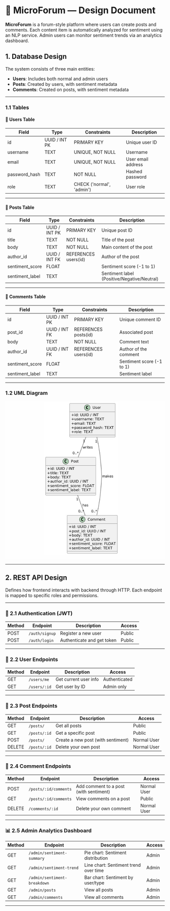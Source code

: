 # 📘 MicroForum — Design Document

**MicroForum** is a forum-style platform where users can create posts and comments. Each content item is automatically analyzed for sentiment using an NLP service. Admin users can monitor sentiment trends via an analytics dashboard.

## 1. Database Design

The system consists of three main entities:

- **Users**: Includes both normal and admin users  
- **Posts**: Created by users, with sentiment metadata  
- **Comments**: Created on posts, with sentiment metadata  

---

### 1.1 Tables

#### 🧑 Users Table

| Field         | Type          | Constraints                | Description                   |
|---------------|---------------|----------------------------|-------------------------------|
| id            | UUID / INT PK | PRIMARY KEY                | Unique user ID                |
| username      | TEXT          | UNIQUE, NOT NULL           | Username                      |
| email         | TEXT          | UNIQUE, NOT NULL           | User email address            |
| password_hash | TEXT          | NOT NULL                   | Hashed password               |
| role          | TEXT          | CHECK ('normal', 'admin')  | User role                     |

---

#### 📝 Posts Table

| Field           | Type          | Constraints                | Description                   |
|-----------------|---------------|----------------------------|-------------------------------|
| id              | UUID / INT PK | PRIMARY KEY                | Unique post ID                |
| title           | TEXT          | NOT NULL                   | Title of the post             |
| body            | TEXT          | NOT NULL                   | Main content of the post      |
| author_id       | UUID / INT FK | REFERENCES users(id)       | Author of the post            |
| sentiment_score | FLOAT         |                            | Sentiment score (-1 to 1)     |
| sentiment_label | TEXT          |                            | Sentiment label (Positive/Negative/Neutral) |

---

#### 💬 Comments Table

| Field           | Type          | Constraints                | Description                   |
|-----------------|---------------|----------------------------|-------------------------------|
| id              | UUID / INT PK | PRIMARY KEY                | Unique comment ID             |
| post_id         | UUID / INT FK | REFERENCES posts(id)       | Associated post               |
| body            | TEXT          | NOT NULL                   | Comment text                  |
| author_id       | UUID / INT FK | REFERENCES users(id)       | Author of the comment         |
| sentiment_score | FLOAT         |                            | Sentiment score (-1 to 1)     |
| sentiment_label | TEXT          |                            | Sentiment label               |

---

### 1.2 UML Diagram

<p align="center">
  <img src="/uml.jpg" width="600" alt="UML Diagram" />
</p>

---

## 2. REST API Design

Defines how frontend interacts with backend through HTTP. Each endpoint is mapped to specific roles and permissions.

---

### 🔐 2.1 Authentication (JWT)

| Method | Endpoint        | Description                 | Access       |
|--------|-----------------|-----------------------------|--------------|
| POST   | `/auth/signup`  | Register a new user         | Public       |
| POST   | `/auth/login`   | Authenticate and get token  | Public       |

---

### 👤 2.2 User Endpoints

| Method | Endpoint        | Description             | Access         |
|--------|-----------------|-------------------------|----------------|
| GET    | `/users/me`     | Get current user info   | Authenticated  |
| GET    | `/users/:id`    | Get user by ID          | Admin only     |

---

### 📝 2.3 Post Endpoints

| Method | Endpoint        | Description                             | Access       |
|--------|-----------------|-----------------------------------------|--------------|
| GET    | `/posts/`       | Get all posts                           | Public       |
| GET    | `/posts/:id`    | Get a specific post                     | Public       |
| POST   | `/posts/`       | Create a new post (with sentiment)      | Normal User  |
| DELETE | `/posts/:id`    | Delete your own post                    | Normal User  |

---

### 💬 2.4 Comment Endpoints

| Method | Endpoint                | Description                              | Access       |
|--------|-------------------------|------------------------------------------|--------------|
| POST   | `/posts/:id/comments`   | Add comment to a post (with sentiment)   | Normal User  |
| GET    | `/posts/:id/comments`   | View comments on a post                  | Public       |
| DELETE | `/comments/:id`         | Delete your own comment                  | Normal User  |

---

### 📊 2.5 Admin Analytics Dashboard

| Method | Endpoint                    | Description                              | Access |
|--------|-----------------------------|------------------------------------------|--------|
| GET    | `/admin/sentiment-summary`  | Pie chart: Sentiment distribution        | Admin  |
| GET    | `/admin/sentiment-trend`    | Line chart: Sentiment trend over time    | Admin  |
| GET    | `/admin/sentiment-breakdown`| Bar chart: Sentiment by user/type        | Admin  |
| GET    | `/admin/posts`              | View all posts                           | Admin  |
| GET    | `/admin/comments`           | View all comments                        | Admin  |

---
